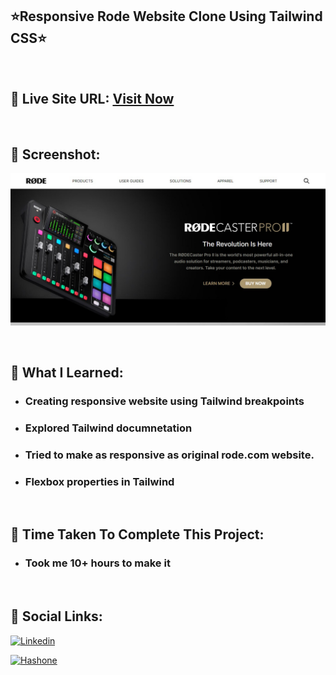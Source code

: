 ## ⭐Responsive Rode Website Clone Using Tailwind CSS⭐

<br>

## 📌 Live Site URL: <a href="https://responsive-rode-com-clone-using-tailwind-css.vercel.app/">**Visit Now**</a>

<br>

## 📌 Screenshot:

![project1](./assets/rode.png)

<br>

## 📌 What I Learned:

- ### Creating responsive website using Tailwind breakpoints
- ### Explored Tailwind documnetation
- ### Tried to make as responsive as original rode.com website.
- ### Flexbox properties in Tailwind

<br>

## 📌 Time Taken To Complete This Project:

- ### Took me 10+ hours to make it

<br>

## 📌 Social Links:

[![Linkedin](https://img.shields.io/badge/LinkedIn-0077B5?style=for-the-badge&logo=linkedin&logoColor=white)](https://www.linkedin.com/in/nikhilkhetan17/)

[![Hashone](https://img.shields.io/badge/Hashnode-2962FF?style=for-the-badge&logo=hashnode&logoColor=white)](https://nikhilkhetan.hashnode.dev/)

